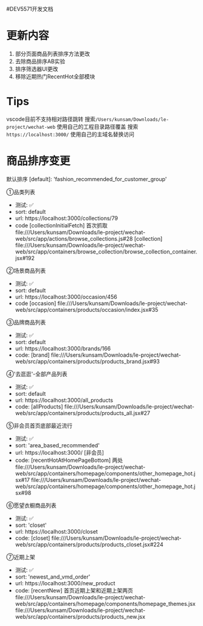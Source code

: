 #DEV5571开发文档

# 更新内容
1. 部分页面商品列表排序方法更改
2. 去除商品排序AB实验
3. 排序筛选器UI更改
4. 移除近期热门RecentHot全部模块

# Tips
vscode目前不支持相对路径跳转
搜索```/Users/kunsam/Downloads/le-project/wechat-web```
使用自己的工程目录路径覆盖
搜索 ```https://localhost:3000/```
使用自己的主域名替换访问


# 商品排序变更
默认排序 [default]: 'fashion_recommended_for_customer_group'

①品类列表
* 测试: ✅
* sort: default
* url: https://localhost:3000/collections/79
* code
[collectionInitialFetch] 首次抓取 
file:///Users/kunsam/Downloads/le-project/wechat-web/src/app/actions/browse_collections.js#28
[collection] 
file:///Users/kunsam/Downloads/le-project/wechat-web/src/app/containers/browse_collection/browse_collection_container.jsx#192


②场景商品列表
* 测试: ✅
* sort: default
* url: https://localhost:3000/occasion/456
* code
[occasion]
file:///Users/kunsam/Downloads/le-project/wechat-web/src/app/containers/products/occasion/index.jsx#35

③品牌商品列表
* 测试: ✅
* sort: default
* url: https://localhost:3000/brands/166
* code:
[brand]
file:///Users/kunsam/Downloads/le-project/wechat-web/src/app/containers/products/products_brand.jsx#93


④'去逛逛'-全部产品列表
* 测试: ✅
* sort: default
* url: https://localhost:3000/all_products
* code:
[allProducts]
file:///Users/kunsam/Downloads/le-project/wechat-web/src/app/containers/products/products_all.jsx#27


⑤非会员首页底部最近流行
* 测试: ✅
* sort: 'area_based_recommended'
* url: https://localhost:3000/ [非会员]
* code:
[recentHotAtHomePageBottom] 两处
file:///Users/kunsam/Downloads/le-project/wechat-web/src/app/containers/homepage/components/other_homepage_hot.jsx#17
file:///Users/kunsam/Downloads/le-project/wechat-web/src/app/containers/homepage/components/other_homepage_hot.jsx#98


⑥愿望衣橱商品列表
* 测试: ✅
* sort: 'closet'
* url: https://localhost:3000/closet
* code:
[closet]
file:///Users/kunsam/Downloads/le-project/wechat-web/src/app/containers/products/products_closet.jsx#224


⑦近期上架
* 测试: ✅
* sort: 'newest_and_vmd_order'
* url: https://localhost:3000/new_product
* code:
[recentNew] 首页近期上架和近期上架两页
file:///Users/kunsam/Downloads/le-project/wechat-web/src/app/containers/homepage/components/homepage_themes.jsx
file:///Users/kunsam/Downloads/le-project/wechat-web/src/app/containers/products/products_new.jsx




